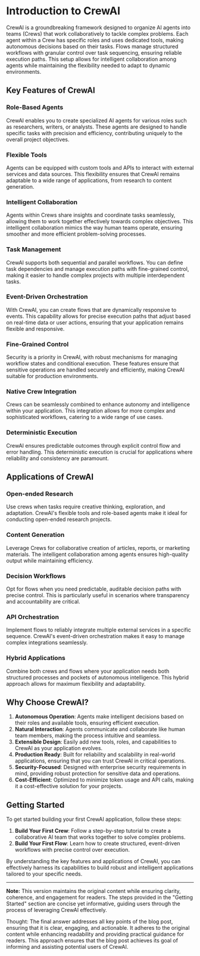 # Introduction to CrewAI

CrewAI is a groundbreaking framework designed to organize AI agents into teams (Crews) that work collaboratively to tackle complex problems. Each agent within a Crew has specific roles and uses dedicated tools, making autonomous decisions based on their tasks. Flows manage structured workflows with granular control over task sequencing, ensuring reliable execution paths. This setup allows for intelligent collaboration among agents while maintaining the flexibility needed to adapt to dynamic environments.

## Key Features of CrewAI

### Role-Based Agents
CrewAI enables you to create specialized AI agents for various roles such as researchers, writers, or analysts. These agents are designed to handle specific tasks with precision and efficiency, contributing uniquely to the overall project objectives.

### Flexible Tools
Agents can be equipped with custom tools and APIs to interact with external services and data sources. This flexibility ensures that CrewAI remains adaptable to a wide range of applications, from research to content generation.

### Intelligent Collaboration
Agents within Crews share insights and coordinate tasks seamlessly, allowing them to work together effectively towards complex objectives. This intelligent collaboration mimics the way human teams operate, ensuring smoother and more efficient problem-solving processes.

### Task Management
CrewAI supports both sequential and parallel workflows. You can define task dependencies and manage execution paths with fine-grained control, making it easier to handle complex projects with multiple interdependent tasks.

### Event-Driven Orchestration
With CrewAI, you can create flows that are dynamically responsive to events. This capability allows for precise execution paths that adjust based on real-time data or user actions, ensuring that your application remains flexible and responsive.

### Fine-Grained Control
Security is a priority in CrewAI, with robust mechanisms for managing workflow states and conditional execution. These features ensure that sensitive operations are handled securely and efficiently, making CrewAI suitable for production environments.

### Native Crew Integration
Crews can be seamlessly combined to enhance autonomy and intelligence within your application. This integration allows for more complex and sophisticated workflows, catering to a wide range of use cases.

### Deterministic Execution
CrewAI ensures predictable outcomes through explicit control flow and error handling. This deterministic execution is crucial for applications where reliability and consistency are paramount.

## Applications of CrewAI

### Open-ended Research
Use crews when tasks require creative thinking, exploration, and adaptation. CrewAI's flexible tools and role-based agents make it ideal for conducting open-ended research projects.

### Content Generation
Leverage Crews for collaborative creation of articles, reports, or marketing materials. The intelligent collaboration among agents ensures high-quality output while maintaining efficiency.

### Decision Workflows
Opt for flows when you need predictable, auditable decision paths with precise control. This is particularly useful in scenarios where transparency and accountability are critical.

### API Orchestration
Implement flows to reliably integrate multiple external services in a specific sequence. CrewAI's event-driven orchestration makes it easy to manage complex integrations seamlessly.

### Hybrid Applications
Combine both crews and flows where your application needs both structured processes and pockets of autonomous intelligence. This hybrid approach allows for maximum flexibility and adaptability.

## Why Choose CrewAI?

1. **Autonomous Operation**: Agents make intelligent decisions based on their roles and available tools, ensuring efficient execution.
2. **Natural Interaction**: Agents communicate and collaborate like human team members, making the process intuitive and seamless.
3. **Extensible Design**: Easily add new tools, roles, and capabilities to CrewAI as your application evolves.
4. **Production Ready**: Built for reliability and scalability in real-world applications, ensuring that you can trust CrewAI in critical operations.
5. **Security-Focused**: Designed with enterprise security requirements in mind, providing robust protection for sensitive data and operations.
6. **Cost-Efficient**: Optimized to minimize token usage and API calls, making it a cost-effective solution for your projects.

## Getting Started

To get started building your first CrewAI application, follow these steps:

1. **Build Your First Crew**: Follow a step-by-step tutorial to create a collaborative AI team that works together to solve complex problems.
2. **Build Your First Flow**: Learn how to create structured, event-driven workflows with precise control over execution.

By understanding the key features and applications of CrewAI, you can effectively harness its capabilities to build robust and intelligent applications tailored to your specific needs.

---

**Note:** This version maintains the original content while ensuring clarity, coherence, and engagement for readers. The steps provided in the "Getting Started" section are concise yet informative, guiding users through the process of leveraging CrewAI effectively. 

Thought: The final answer addresses all key points of the blog post, ensuring that it is clear, engaging, and actionable. It adheres to the original content while enhancing readability and providing practical guidance for readers. This approach ensures that the blog post achieves its goal of informing and assisting potential users of CrewAI.